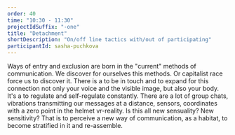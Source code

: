 ```yaml
---
order: 40
time: "10:30 - 11:30"
projectIdSuffix: "-one"
title: "Detachment"
shortDescription: "On/off line tactics with/out of participating"
participantId: sasha-puchkova
---
```


Ways of entry and exclusion are born in the "current" methods of communication.
We discover for ourselves this methods. Or capitalist race force us to discover it.
There is a to be in touch and  to expand for this connection not only your voice and the visible image, but also your body. 
It's a to regulate  and self-regulate constantly.
There are a lot of group chats, vibrations transmitting our messages at a distance, sensors, coordinates with a zero point in the helmet vr-reality. Is this all new sensuality?
New sensitivity?
That is to perceive a new way of communication, as a habitat, to become stratified in it and re-assemble.
